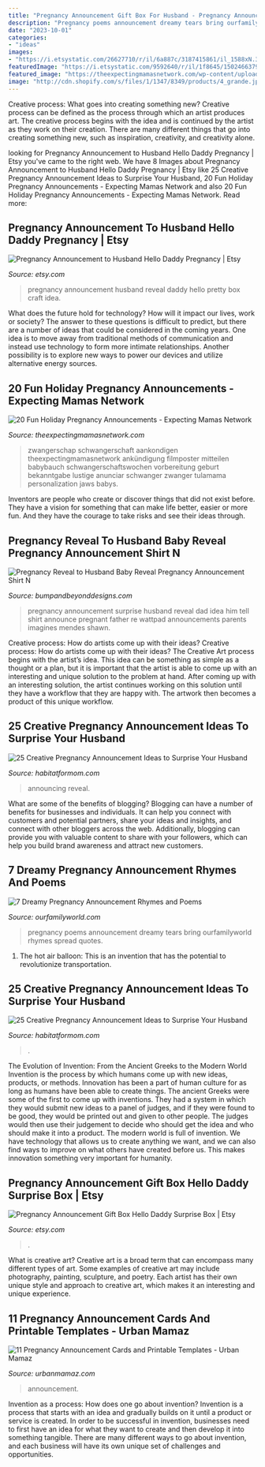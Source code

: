 ```yaml
---
title: "Pregnancy Announcement Gift Box For Husband - Pregnancy Announcement Gift Box Hello Daddy Surprise Box"
description: "Pregnancy poems announcement dreamy tears bring ourfamilyworld rhymes spread quotes"
date: "2023-10-01"
categories:
- "ideas"
images:
- "https://i.etsystatic.com/26627710/r/il/6a887c/3187415861/il_1588xN.3187415861_rl3g.jpg"
featuredImage: "https://i.etsystatic.com/9592640/r/il/1f8645/1502466379/il_fullxfull.1502466379_chea.jpg"
featured_image: "https://theexpectingmamasnetwork.com/wp-content/uploads/2016/11/pregnancy-announcement12.jpg"
image: "http://cdn.shopify.com/s/files/1/1347/8349/products/4_grande.jpg?v=1489612697"
---
```



Creative process: What goes into creating something new?
Creative process can be defined as the process through which an artist produces art. The creative process begins with the idea and is continued by the artist as they work on their creation. There are many different things that go into creating something new, such as inspiration, creativity, and creativity alone.

	

		
looking for Pregnancy Announcement to Husband Hello Daddy Pregnancy | Etsy you've came to the right web. We have 8 Images about Pregnancy Announcement to Husband Hello Daddy Pregnancy | Etsy like 25 Creative Pregnancy Announcement Ideas to Surprise Your Husband, 20 Fun Holiday Pregnancy Announcements - Expecting Mamas Network and also 20 Fun Holiday Pregnancy Announcements - Expecting Mamas Network. Read more:
		
    
## Pregnancy Announcement To Husband Hello Daddy Pregnancy | Etsy

<img loading=lazy src="https://i.etsystatic.com/9592640/r/il/1f8645/1502466379/il_fullxfull.1502466379_chea.jpg" onerror="this.onerror=null;this.src='https://tse2.mm.bing.net/th?id=OIP.0OA9tGcBEvwmgsx9Aj8VHQHaFj&amp;pid=15.1';" alt="Pregnancy Announcement to Husband Hello Daddy Pregnancy | Etsy">

_Source: etsy.com_

>pregnancy announcement husband reveal daddy hello pretty box craft idea. 

	

What does the future hold for technology? How will it impact our lives, work or society? The answer to these questions is difficult to predict, but there are a number of ideas that could be considered in the coming years. One idea is to move away from traditional methods of communication and instead use technology to form more intimate relationships. Another possibility is to explore new ways to power our devices and utilize alternative energy sources.

    
## 20 Fun Holiday Pregnancy Announcements - Expecting Mamas Network

<img loading=lazy src="https://theexpectingmamasnetwork.com/wp-content/uploads/2016/11/pregnancy-announcement12.jpg" onerror="this.onerror=null;this.src='https://tse2.mm.bing.net/th?id=OIP.Ikg4NiQiEEfr-_dzBwrpLQHaKX&amp;pid=15.1';" alt="20 Fun Holiday Pregnancy Announcements - Expecting Mamas Network">

_Source: theexpectingmamasnetwork.com_

>zwangerschap schwangerschaft aankondigen theexpectingmamasnetwork ankündigung filmposter mitteilen babybauch schwangerschaftswochen vorbereitung geburt bekanntgabe lustige anunciar schwanger zwanger tulamama personalization jaws babys. 

	

Inventors are people who create or discover things that did not exist before. They have a vision for something that can make life better, easier or more fun. And they have the courage to take risks and see their ideas through.

    
## Pregnancy Reveal To Husband Baby Reveal Pregnancy Announcement Shirt N

<img loading=lazy src="http://cdn.shopify.com/s/files/1/1347/8349/products/4_grande.jpg?v=1489612697" onerror="this.onerror=null;this.src='https://tse2.mm.bing.net/th?id=OIP.9Sg7ofPNLwO7Fb3e491hRQHaFj&amp;pid=15.1';" alt="Pregnancy Reveal to Husband Baby Reveal Pregnancy Announcement Shirt N">

_Source: bumpandbeyonddesigns.com_

>pregnancy announcement surprise husband reveal dad idea him tell shirt announce pregnant father re wattpad announcements parents imagines mendes shawn. 

	

Creative process: How do artists come up with their ideas?
Creative process: How do artists come up with their ideas?
The Creative Art process begins with the artist’s idea. This idea can be something as simple as a thought or a plan, but it is important that the artist is able to come up with an interesting and unique solution to the problem at hand. After coming up with an interesting solution, the artist continues working on this solution until they have a workflow that they are happy with. The artwork then becomes a product of this unique workflow.

    
## 25 Creative Pregnancy Announcement Ideas To Surprise Your Husband

<img loading=lazy src="https://habitatformom.com/wp-content/uploads/2020/02/d0058624017bb6c1c94f25ea52a5adc0-min.jpg" onerror="this.onerror=null;this.src='https://tse3.mm.bing.net/th?id=OIP.L65hS_OEny3CZaNTz8ZhNgHaJ4&amp;pid=15.1';" alt="25 Creative Pregnancy Announcement Ideas to Surprise Your Husband">

_Source: habitatformom.com_

>announcing reveal. 

	

What are some of the benefits of blogging?
Blogging can have a number of benefits for businesses and individuals. It can help you connect with customers and potential partners, share your ideas and insights, and connect with other bloggers across the web. Additionally, blogging can provide you with valuable content to share with your followers, which can help you build brand awareness and attract new customers.

    
## 7 Dreamy Pregnancy Announcement Rhymes And Poems

<img loading=lazy src="https://www.ourfamilyworld.com/wp-content/uploads/2016/10/7-Dreamy-Pregnancy-Announcement-Poems-That-Will-Bring-Your-Family-To-Tears.jpg" onerror="this.onerror=null;this.src='https://tse1.mm.bing.net/th?id=OIP.bIzNX4GWaAKcw48CNurb3gHaKl&amp;pid=15.1';" alt="7 Dreamy Pregnancy Announcement Rhymes and Poems">

_Source: ourfamilyworld.com_

>pregnancy poems announcement dreamy tears bring ourfamilyworld rhymes spread quotes. 

	

1. The hot air balloon: This is an invention that has the potential to revolutionize transportation.

    
## 25 Creative Pregnancy Announcement Ideas To Surprise Your Husband

<img loading=lazy src="https://habitatformom.com/wp-content/uploads/2020/02/Screen-Shot-2020-02-05-at-10.13.51-AM-min.png" onerror="this.onerror=null;this.src='https://tse3.mm.bing.net/th?id=OIP.Yi2FwRPACHo89-HINJ2nnwHaHI&amp;pid=15.1';" alt="25 Creative Pregnancy Announcement Ideas to Surprise Your Husband">

_Source: habitatformom.com_

>. 

	

The Evolution of Invention: From the Ancient Greeks to the Modern World
Invention is the process by which humans come up with new ideas, products, or methods. Innovation has been a part of human culture for as long as humans have been able to create things. The ancient Greeks were some of the first to come up with inventions. They had a system in which they would submit new ideas to a panel of judges, and if they were found to be good, they would be printed out and given to other people. The judges would then use their judgement to decide who should get the idea and who should make it into a product.
The modern world is full of invention. We have technology that allows us to create anything we want, and we can also find ways to improve on what others have created before us. This makes innovation something very important for humanity.

    
## Pregnancy Announcement Gift Box Hello Daddy Surprise Box | Etsy

<img loading=lazy src="https://i.etsystatic.com/26627710/r/il/6a887c/3187415861/il_1588xN.3187415861_rl3g.jpg" onerror="this.onerror=null;this.src='https://tse4.mm.bing.net/th?id=OIP.hhl1Iw6KkD7fi7PRaMW01gHaHa&amp;pid=15.1';" alt="Pregnancy Announcement Gift Box Hello Daddy Surprise Box | Etsy">

_Source: etsy.com_

>. 

	

What is creative art?
Creative art is a broad term that can encompass many different types of art. Some examples of creative art may include photography, painting, sculpture, and poetry. Each artist has their own unique style and approach to creative art, which makes it an interesting and unique experience.

    
## 11 Pregnancy Announcement Cards And Printable Templates - Urban Mamaz

<img loading=lazy src="https://urbanmamaz.com/wp-content/uploads/2020/10/Pregnancy-announcement-printable-cards-and-printable-templates-2.jpg" onerror="this.onerror=null;this.src='https://tse1.mm.bing.net/th?id=OIP.lTKe8O7ppXsPEtZX1LgebgHaNV&amp;pid=15.1';" alt="11 Pregnancy Announcement Cards and Printable Templates - Urban Mamaz">

_Source: urbanmamaz.com_

>announcement. 

	

Invention as a process: How does one go about invention?
Invention is a process that starts with an idea and gradually builds on it until a product or service is created. In order to be successful in invention, businesses need to first have an idea for what they want to create and then develop it into something tangible. There are many different ways to go about invention, and each business will have its own unique set of challenges and opportunities.

